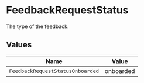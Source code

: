 # FeedbackRequestStatus

The type of the feedback.


## Values

| Name                             | Value                            |
| -------------------------------- | -------------------------------- |
| `FeedbackRequestStatusOnboarded` | onboarded                        |